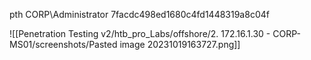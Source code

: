 
 pth CORP\Administrator 7facdc498ed1680c4fd1448319a8c04f

![[Penetration Testing v2/htb_pro_Labs/offshore/2. 172.16.1.30 - CORP-MS01/screenshots/Pasted image 20231019163727.png]]